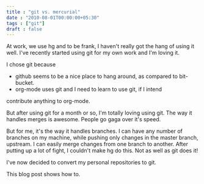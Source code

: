 ```yaml
---
title : "git vs. mercurial"
date : "2010-08-01T00:00:00+05:30"
tags : ["git"]
draft : false
---
```


At work, we use hg and to be frank, I haven't really got the
hang of using it well. I've recently started using git for my own
work and I'm loving it.

I chose git because

-   github seems to be a nice place to hang around, as compared to
    bit-bucket.
-   org-mode uses git and I need to learn to use git, if I intend

contribute anything to org-mode.

But after using git for a month or so, I'm totally loving using
git. The way it handles merges is awesome. People go gaga over
it's speed.

But for me, it's the way it handles branches. I can have any
number of branches on my machine, while pushing only changes in
the master branch, upstream. I can easily merge changes from one
branch to another. After putting up a lot of fight, I couldn't
make hg do this. Not as well as git does it!

I've now decided to convert my personal repositories to git.

This blog post shows how to.
